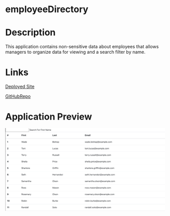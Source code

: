 # employeeDirectory


# Description
This application contains non-sensitive data about employees that allows managers to organize data for viewing and a search filter by name.



# Links
[Deployed Site](https://boiling-shelf-80877.herokuapp.com/)

[GitHubRepo](https://github.com/TyshiaGray/employeeDirectory)



# Application Preview

![Screenshot to deployed app](./screenshot.png)